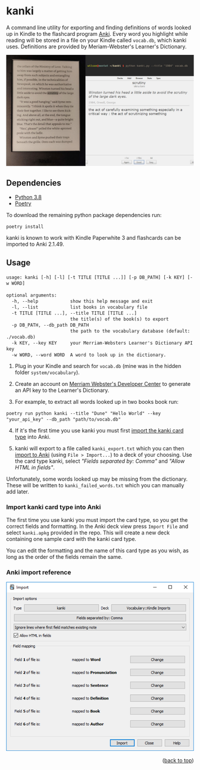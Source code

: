 <div id="top"></div>

# kanki
A command line utility for exporting and finding definitions of words looked up in Kindle to the flashcard program
[Anki](https://apps.ankiweb.net/). Every word you highlight while reading will be stored in a file on your Kindle
called `vocab.db`, which kanki uses. Definitions are provided by Meriam-Webster's Learner's Dictionary.

![Preview of what kanki does](img/preview.jpg)

## Dependencies
- [Python 3.8](https://www.python.org/downloads/)
- [Poetry](https://python-poetry.org/)

To download the remaining python package dependencies run:
```shell
poetry install
```

kanki is known to work with Kindle Paperwhite 3 and flashcards can be imported to Anki 2.1.49.

## Usage
```
usage: kanki [-h] [-l] [-t TITLE [TITLE ...]] [-p DB_PATH] [-k KEY] [-w WORD]

optional arguments:
  -h, --help            show this help message and exit
  -l, --list            list books in vocabulary file
  -t TITLE [TITLE ...], --title TITLE [TITLE ...]
                        the title(s) of the book(s) to export
  -p DB_PATH, --db_path DB_PATH
                        the path to the vocabulary database (default: ./vocab.db)
  -k KEY, --key KEY     your Merriam-Websters Learner's Dictionary API key
  -w WORD, --word WORD  A word to look up in the dictionary.
```


1. Plug in your Kindle and search for `vocab.db` (mine was in the hidden folder `system/vocabulary`).
2. Create an account on [Merriam Webster's Developer Center](https://www.dictionaryapi.com/) to generate an API key to the Learner's Dictionary.

3. For example, to extract all words looked up in two books book run:
````shell
poetry run python kanki --title "Dune" "Hello World" --key "your_api_key" --db_path "path/to/vocab.db"
````


4. If it's the first time you use kanki you must first [import the kanki card type](#import-kanki-card-type-into-anki) into Anki. 

5. kanki will export to a file called `kanki_export.txt` which you can then [import to Anki](#anki-import-reference) (using `File > Import...`) to
   a deck of your choosing. Use the card type kanki, select _"Fields separated by: Comma"_ and _"Allow HTML in fields"_.

Unfortunately, some words looked up may be missing from the dictionary. These will be written to `kanki_failed_words.txt` which you can manually add later.

### Import kanki card type into Anki
The first time you use kanki you must import the card type, so you get the correct fields and formatting.
In the Anki deck view press `Import File` and select `kanki.apkg` provided in the repo.
This will create a new deck containing one sample card with the kanki card type. 

You can edit the formatting and the name of this card type as you wish, as long as the order of the fields remain the same.

### Anki import reference
![Preview of what an import should look like](img/import_reference.png)

<p align="right">(<a href="#top">back to top</a>)</p>
